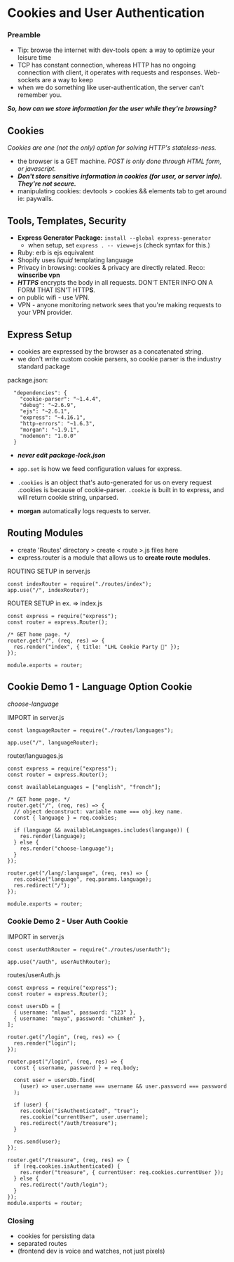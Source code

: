 # Cookies and User Authentication

### Preamble
- Tip: browse the internet with dev-tools open: a way to optimize your leisure time
- TCP has constant connection, whereas HTTP has no ongoing connection with client, it operates with requests and responses. Web-sockets are a way to keep 
- when we do something like user-authentication, the server can't remember you.

***So, how can we store information for the user while they're browsing?***

## Cookies
*Cookies are one (not the only) option for solving HTTP's stateless-ness.* 
- the browser is a GET machine. *POST is only done through HTML form, or javascript.*
- ***Don't store sensitive information in cookies (for user, or server info). They're not secure.***
- manipulating cookies: devtools > cookies && elements tab to get around ie: paywalls.

## Tools, Templates, Security
- **Express Generator Package:** `install --global express-generator`
  - when setup, set `express . -- view=ejs` (check syntax for this.)
- Ruby: erb is ejs equivalent
- Shopify uses *liquid* templating language
- Privacy in browsing: cookies & privacy are directly related. Reco: **winscribe vpn**
- ***HTTPS*** encrypts the body in all requests. DON'T ENTER INFO ON A FORM THAT ISN'T HTTP**S**.
- on public wifi - use VPN. 
- VPN - anyone monitoring network sees that you're making requests to your VPN provider.

## Express Setup
- cookies are expressed by the browser as a concatenated string.
- we don't write custom cookie parsers, so cookie parser is the industry standard package

package.json:
```
  "dependencies": {
    "cookie-parser": "~1.4.4",
    "debug": "~2.6.9",
    "ejs": "~2.6.1",
    "express": "~4.16.1",
    "http-errors": "~1.6.3",
    "morgan": "~1.9.1",
    "nodemon": "1.0.0"
  }
```
- ***never edit package-lock.json***

- `app.set` is how we feed configuration values for express.

- `.cookies` is an object that's auto-generated for us on every request
.cookies is because of cookie-parser. `.cookie` is built in to express, and will return cookie string, unparsed. 

- **morgan** automatically logs requests to server.

## Routing Modules

- create 'Routes' directory > create < route >.js files here
- express.router is a module that allows us to **create route modules.**


ROUTING SETUP in server.js

```
const indexRouter = require("./routes/index");
app.use("/", indexRouter);
```

ROUTER SETUP in ex. => index.js
```
const express = require("express");
const router = express.Router();

/* GET home page. */
router.get("/", (req, res) => {
  res.render("index", { title: "LHL Cookie Party 🍪" });
});

module.exports = router;
```
## Cookie Demo 1 - Language Option Cookie
*choose-language*

IMPORT in server.js
```
const languageRouter = require("./routes/languages");

app.use("/", languageRouter);
```

router/languages.js
```
const express = require("express");
const router = express.Router();

const availableLanguages = ["english", "french"];

/* GET home page. */
router.get("/", (req, res) => {
  // object deconstruct: variable name === obj.key name.
  const { language } = req.cookies;

  if (language && availableLanguages.includes(language)) {
    res.render(language);
  } else {
    res.render("choose-language");
  }
});

router.get("/lang/:language", (req, res) => {
  res.cookie("language", req.params.language);
  res.redirect("/");
});

module.exports = router;
```

### Cookie Demo 2 - User Auth Cookie

IMPORT in server.js
```
const userAuthRouter = require("./routes/userAuth");

app.use("/auth", userAuthRouter);
```

routes/userAuth.js
```
const express = require("express");
const router = express.Router();

const usersDb = [
  { username: "mlaws", password: "123" },
  { username: "maya", password: "chimken" },
];

router.get("/login", (req, res) => {
  res.render("login");
});

router.post("/login", (req, res) => {
  const { username, password } = req.body;

  const user = usersDb.find(
    (user) => user.username === username && user.password === password
  );

  if (user) {
    res.cookie("isAuthenticated", "true");
    res.cookie("currentUser", user.username);
    res.redirect("/auth/treasure");
  }

  res.send(user);
});

router.get("/treasure", (req, res) => {
  if (req.cookies.isAuthenticated) {
    res.render("treasure", { currentUser: req.cookies.currentUser });
  } else {
    res.redirect("/auth/login");
  }
});
module.exports = router;

```
### Closing
- cookies for persisting data
- separated routes
- (frontend dev is voice and watches, not just pixels)